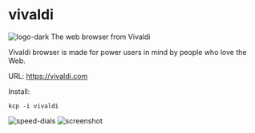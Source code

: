 vivaldi
=======
![logo-dark](https://vivaldi.com/press/logos/vivaldi_logo_dark.png)
The web browser from Vivaldi

Vivaldi browser is made for power users in mind by people who love the Web.

URL: https://vivaldi.com


Install:

```
kcp -i vivaldi
```
![speed-dials](https://vivaldi.com/press/screenshots/vivaldi-speed-dials.png)
![screenshot](https://vivaldi.com/press/highres/wallpapers/Wallpaper_Red_Icon_Gradient.png)
